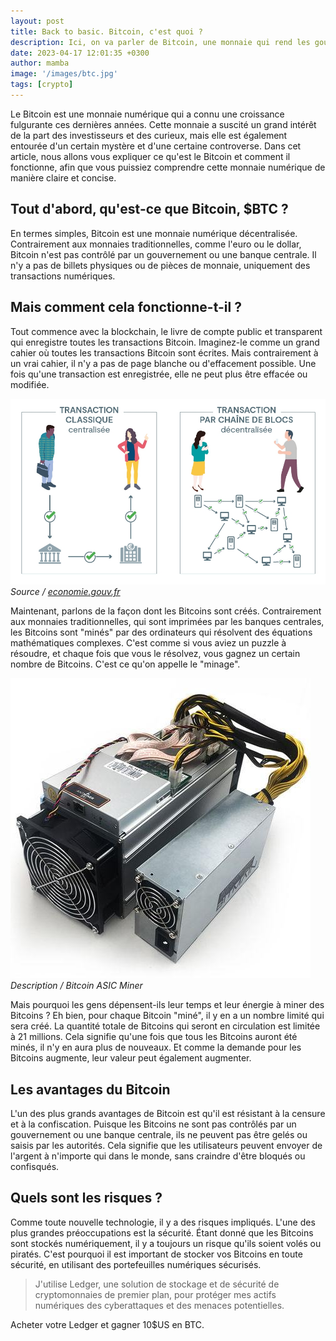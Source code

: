 ```yaml
---
layout: post
title: Back to basic. Bitcoin, c'est quoi ?
description: Ici, on va parler de Bitcoin, une monnaie qui rend les gouvernements et les banques centrales aussi nerveux qu'un chat dans une salle de bain. Depuis sa création en 2009, cette petite merveille a révolutionné le monde des transactions financières en offrant une alternative décentralisée et censurée-à-la-racine aux monnaies traditionnelles. Alors attache ta ceinture, on part en voyage dans le monde fantastique de la cryptomonnaie ! 
date: 2023-04-17 12:01:35 +0300
author: mamba
image: '/images/btc.jpg'
tags: [crypto]
---
```

Le Bitcoin est une monnaie numérique qui a connu une croissance fulgurante ces dernières années. Cette monnaie a suscité un grand intérêt de la part des investisseurs et des curieux, mais elle est également entourée d'un certain mystère et d'une certaine controverse. Dans cet article, nous allons vous expliquer ce qu'est le Bitcoin et comment il fonctionne, afin que vous puissiez comprendre cette monnaie numérique de manière claire et concise.

## Tout d'abord, qu'est-ce que Bitcoin, $BTC ?
En termes simples, Bitcoin est une monnaie numérique décentralisée. Contrairement aux monnaies traditionnelles, comme l'euro ou le dollar, Bitcoin n'est pas contrôlé par un gouvernement ou une banque centrale. Il n'y a pas de billets physiques ou de pièces de monnaie, uniquement des transactions numériques. 

## Mais comment cela fonctionne-t-il ?
Tout commence avec la blockchain, le livre de compte public et transparent qui enregistre toutes les transactions Bitcoin. Imaginez-le comme un grand cahier où toutes les transactions Bitcoin sont écrites. Mais contrairement à un vrai cahier, il n'y a pas de page blanche ou d'effacement possible. Une fois qu'une transaction est enregistrée, elle ne peut plus être effacée ou modifiée.

<div class="gallery-box">
  <div class="gallery">
    <img src="/images/blockchain.jpg" loading="lazy">
  </div>
  <em>Source / <a href="https://economie.gouv.fr" target="_blank">economie.gouv.fr</a></em>
</div>

Maintenant, parlons de la façon dont les Bitcoins sont créés. Contrairement aux monnaies traditionnelles, qui sont imprimées par les banques centrales, les Bitcoins sont "minés" par des ordinateurs qui résolvent des équations mathématiques complexes. C'est comme si vous aviez un puzzle à résoudre, et chaque fois que vous le résolvez, vous gagnez un certain nombre de Bitcoins. C'est ce qu'on appelle le "minage".

<div class="gallery-box">
  <div class="gallery">
    <img src="/images/bitcoin-mining.jpg" loading="lazy">
  </div>
  <em>Description / Bitcoin ASIC Miner</em>
</div>

Mais pourquoi les gens dépensent-ils leur temps et leur énergie à miner des Bitcoins ? Eh bien, pour chaque Bitcoin "miné", il y en a un nombre limité qui sera créé. La quantité totale de Bitcoins qui seront en circulation est limitée à 21 millions. Cela signifie qu'une fois que tous les Bitcoins auront été minés, il n'y en aura plus de nouveaux. Et comme la demande pour les Bitcoins augmente, leur valeur peut également augmenter.

## Les avantages du Bitcoin
L'un des plus grands avantages de Bitcoin est qu'il est résistant à la censure et à la confiscation. Puisque les Bitcoins ne sont pas contrôlés par un gouvernement ou une banque centrale, ils ne peuvent pas être gelés ou saisis par les autorités. Cela signifie que les utilisateurs peuvent envoyer de l'argent à n'importe qui dans le monde, sans craindre d'être bloqués ou confisqués.

## Quels sont les risques ?
Comme toute nouvelle technologie, il y a des risques impliqués. L'une des plus grandes préoccupations est la sécurité. Étant donné que les Bitcoins sont stockés numériquement, il y a toujours un risque qu'ils soient volés ou piratés. C'est pourquoi il est important de stocker vos Bitcoins en toute sécurité, en utilisant des portefeuilles numériques sécurisés.

> J'utilise Ledger, une solution de stockage et de sécurité de cryptomonnaies de premier plan, pour protéger mes actifs numériques des cyberattaques et des menaces potentielles.

Acheter votre Ledger et gagner 10$US en BTC.
